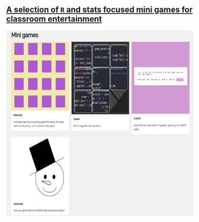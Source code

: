 ## [A selection of `R` and stats focused mini games for classroom entertainment](https://statbiscuit.github.io/mini_games/)


<a href="https://statbiscuit.github.io/mini_games/"><p align="center"><img src="https://github.com/statbiscuit/mini_games/blob/main/img/games.png?raw=true" width="800" height="500" /></p></a>
